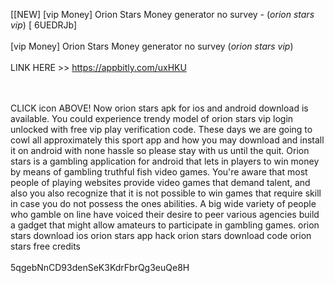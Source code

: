 [[NEW] [vip Money] Orion Stars Money generator no survey - (*orion stars vip*) [ 6UEDRJb]
<br>
<br>[vip Money] Orion Stars Money generator no survey (*orion stars vip*)
<br>
<br>LINK HERE >> https://appbitly.com/uxHKU

<br>
<br>CLICK   icon ABOVE! Now orion stars apk for ios and android download is available.  You could experience trendy model of orion stars vip login unlocked with free vip play verification code.  These days we are going to cowl all approximately this sport app and how you may download and install it on android with none hassle so please stay with us until the quit.  Orion stars is a gambling application for android that lets in players to win money by means of gambling truthful fish video games.  You're aware that most people of playing websites provide video games that demand talent, and also you also recognize that it is not possible to win games that require skill in case you do not possess the ones abilities.  A big wide variety of people who gamble on line have voiced their desire to peer various agencies build a gadget that might allow amateurs to participate in gambling games.  orion stars download ios orion stars app hack orion stars download code orion stars free credits
<br>
<br>5qgebNnCD93denSeK3KdrFbrQg3euQe8H
<br>
